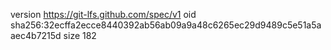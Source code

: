 version https://git-lfs.github.com/spec/v1
oid sha256:32ecffa2ecce8440392ab56ab09a9a48c6265ec29d9489c5e51a5aaec4b7215d
size 182
